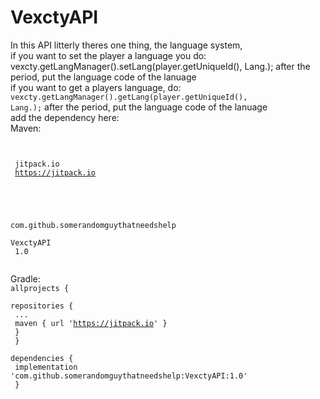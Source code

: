 # VexctyAPI
In this API litterly theres one thing, the language system,
<br>
if you want to set the player a language you do:
<br>
        vexcty.getLangManager().setLang(player.getUniqueId(), Lang.); after the period, put the language code of the lanuage
	<br>
if you want to get a players language, do:
<br>
        <code>vexcty.getLangManager().getLang(player.getUniqueId(), Lang.);</code> after the period, put the language code of the lanuage
	<br>
add the dependency here:
<br>
Maven:
<br>
	<code><repositories>
	<br>
		<repository>
			<br>
		    <id>jitpack.io</id>
			<br>
		    <url>https://jitpack.io</url>
			<br>
		</repository>
	<br>
	</repositories>
	<br>
  	<dependency>
	<br>
	    <groupId>com.github.somerandomguythatneedshelp</groupId>
	<br>
	    <artifactId>VexctyAPI</artifactId>
	<br>
	    <version>1.0</version>
	<br>
	</dependency>
	</code>
	<br>
Gradle:
<br>
	<code>allprojects {
	<br>
		repositories {
		<br>
			...
			<br>
			maven { url 'https://jitpack.io' }
			<br>
		}
		<br>
	}
	<br>
	dependencies {
	<br>
	        implementation 'com.github.somerandomguythatneedshelp:VexctyAPI:1.0'
		<br>
	}
	</code>
	<br>

